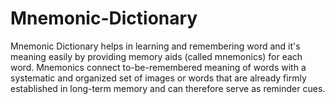 Mnemonic-Dictionary
===================

Mnemonic Dictionary helps in learning and remembering word and it's meaning easily by providing memory aids (called mnemonics) for each word. Mnemonics connect to-be-remembered meaning of words with a systematic and organized set of images or words that are already firmly established in long-term memory and can therefore serve as reminder cues.
